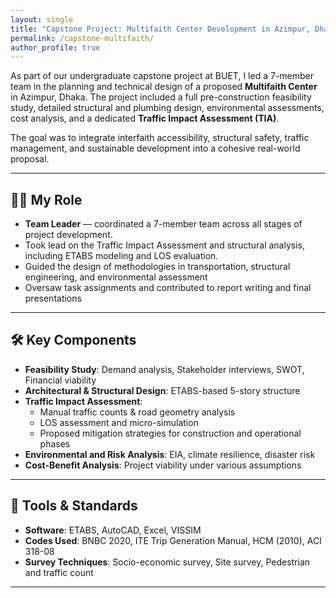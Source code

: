 ```yaml
---
layout: single
title: "Capstone Project: Multifaith Center Development in Azimpur, Dhaka"
permalink: /capstone-multifaith/
author_profile: true
---
```


As part of our undergraduate capstone project at BUET, I led a 7-member team in the planning and technical design of a proposed **Multifaith Center** in Azimpur, Dhaka. The project included a full pre-construction feasibility study, detailed structural and plumbing design, environmental assessments, cost analysis, and a dedicated **Traffic Impact Assessment (TIA)**.

The goal was to integrate interfaith accessibility, structural safety, traffic management, and sustainable development into a cohesive real-world proposal.

---

## 🧑‍💼 My Role
- **Team Leader** — coordinated a 7-member team across all stages of project development.
- Took lead on the Traffic Impact Assessment and structural analysis, including ETABS modeling and LOS evaluation.
- Guided the design of methodologies in transportation, structural engineering, and environmental assessment
- Oversaw task assignments and contributed to report writing and final presentations

---

## 🛠 Key Components
- **Feasibility Study**: Demand analysis, Stakeholder interviews, SWOT, Financial viability
- **Architectural & Structural Design**: ETABS-based 5-story structure 
- **Traffic Impact Assessment**:
  - Manual traffic counts & road geometry analysis
  - LOS assessment and micro-simulation
  - Proposed mitigation strategies for construction and operational phases
- **Environmental and Risk Analysis**: EIA, climate resilience, disaster risk
- **Cost-Benefit Analysis**: Project viability under various assumptions

---

## 🧰 Tools & Standards
- **Software**: ETABS, AutoCAD, Excel, VISSIM
- **Codes Used**: BNBC 2020, ITE Trip Generation Manual, HCM (2010), ACI 318-08
- **Survey Techniques**: Socio-economic survey, Site survey, Pedestrian and traffic count

---



